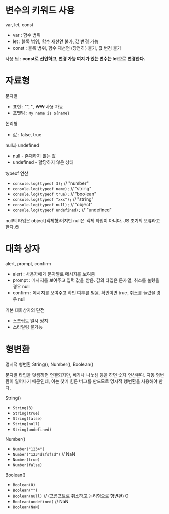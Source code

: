 # 변수의 키워드 사용
var, let, const

- var : 함수 범위
- let : 블록 범위, 함수 재선언 불가, 값 변경 가능
- const : 블록 범위, 함수 재선언 (당연히) 불가, 값 변경 불가

사용 팁 : **const로 선언하고, 변경 가능 여지가 있는 변수는 let으로 변경한다.**

# 자료형
문자열
- 표현 : "", '', ₩₩ 사용 가능
- 포맷팅 : `My name is ${name}`

논리형
- 값 : false, true

null과 undefined
- null - 존재하지 않는 값
- undefined - 할당하지 않은 상태

typeof 연산
- `console.log(typeof 3);`      // "number"
- `console.log(typeof name);`   // "string"
- `console.log(typeof true);`    // "boolean"
- `console.log(typeof "xxx");`  // "string"
- `console.log(typeof null);`   // "object"
- `console.log(typeof undefined);` // "undefined"

null의 타입은 object(객체형)이지만
null은 객체 타입이 아니다. JS 초기의 오류라고 한다.😯

# 대화 상자
alert, prompt, confirm

- alert : 사용자에게 문자열로 메시지를 보여줌
- prompt : 메시지를 보여주고 입력 값을 받음. 값의 타입은 문자열, 취소를 눌렀을 경우 null
- confirm : 메시지를 보여주고 확인 여부를 받음. 확인이면 true, 취소를 눌렀을 경우 null

기본 대화상자의 단점
- 스크립트 일시 정지 
- 스타일링 불가능

# 형변환
명시적 형변환 String(), Number(), Boolean()

문자열 타입을 덧셈하면 연결되지만, 빼기나 나눗셈 등을 하면 숫자 연산된다.
자동 형변환이 일어나기 때문인데, 이는 찾기 힘든 버그를 만드므로 명시적 형변환을 사용해야 한다.

String()
- `String(3)`
- `String(true)`
- `String(false)`
- `String(null)`
- `String(undefined)`

Number()
- `Number("1234")`
- `Number("1234dsfsfsd")` // NaN
- `Number(true)`
- `Number(false)`

Boolean()
- `Boolean(0)`
- `Boolean("")`
- `Boolean(null)` // (프롬프트로 취소하고 논리형으로 형변환) 0
- `Boolean(undefined)` // NaN
- `Boolean(NaN)`

